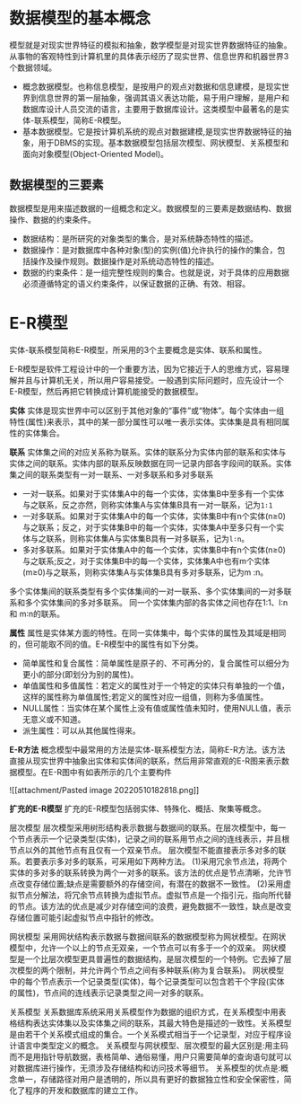 # 数据模型的基本概念

模型就是对现实世界特征的模拟和抽象，数学模型是对现实世界数据特征的抽象。从事物的客观特性到计算机里的具体表示经历了现实世界、信息世界和机器世界3个数据领域。

- 概念数据模型。也称信息模型，是按用户的观点对数据和信息建模，是现实世界到信息世界的第一层抽象，强调其语义表达功能，易于用户理解，是用户和数据库设计人员交流的语言，主要用于数据库设计。这类模型中最著名的是实体-联系模型，简称E-R模型。
- 基本数据模型。它是按计算机系统的观点对数据建模,是现实世界数据特征的抽象，用于DBMS的实现。基本数据模型包括层次模型、网状模型、关系模型和面向对象模型(Object-Oriented Model)。

## 数据模型的三要素
数据模型是用来描述数据的一组概念和定义。数据模型的三要素是数据结构、数据操作、数据的约束条件。
- 数据结构：是所研究的对象类型的集合，是对系统静态特性的描述。
- 数据操作：是对数据库中各种对象(型)的实例(值)允许执行的操作的集合，包括操作及操作规则。数据操作是对系统动态特性的描述。
- 数据的约束条件：是一组完整性规则的集合。也就是说，对于具体的应用数据必须遵循特定的语义约束条件，以保证数据的正确、有效、相容。

# E-R模型

实体-联系模型简称E-R模型，所采用的3个主要概念是实体、联系和属性。

E-R模型是软件工程设计中的一个重要方法，因为它接近于人的思维方式，容易理解并且与计算机无关，所以用户容易接受。一般遇到实际问题时，应先设计一个E-R模型，然后再把它转换成计算机能接受的数据模型。

**实体**
实体是现实世界中可以区别于其他对象的“事件”或“物体”。每个实体由一组特性(属性)来表示，其中的某一部分属性可以唯一表示实体。实体集是具有相同属性的实体集合。

**联系**
实体集之间的对应关系称为联系。实体的联系分为实体内部的联系和实体与实体之间的联系。实体内部的联系反映数据在同一记录内部各字段间的联系。实体集之间的联系类型有一对一联系、一对多联系和多对多联系

- 一对一联系。如果对于实体集A中的每一个实体，实体集B中至多有一个实体与之联系，反之亦然，则称实体集A与实体集B具有一对一联系，记为`1∶1`
- 一对多联系。如果对于实体集A中的每一个实体，实体集B中有n个实体(n≥0)与之联系；反之，对于实体集B中的每一个实体，实体集A中至多只有一个实体与之联系，则称实体集A与实体集B具有一对多联系，记为`l∶n`。
- 多对多联系。如果对于实体集A中的每一个实体，实体集B中有n个实体(n≥0)与之联系;反之，对于实体集B中的每一个实体，实体集A中也有m个实体(m≥0)与之联系，则称实体集A与实体集B具有多对多联系，记为m :n。

多个实体集间的联系类型有多个实体集间的一对一联系、多个实体集间的一对多联系和多个实体集间的多对多联系。
同一个实体集内部的各实体之间也存在1∶1、l∶n和 m∶n的联系。

**属性**
属性是实体某方面的特性。在同一实体集中，每个实体的属性及其域是相同的，但可能取不同的值。E-R模型中的属性有如下分类。

- 简单属性和复合属性：简单属性是原子的、不可再分的，复合属性可以细分为更小的部分(即划分为别的属性)。
- 单值属性和多值属性：若定义的属性对于一个特定的实体只有单独的一个值，这样的属性称为单值属性;若定义的属性对应一组值，则称为多值属性。
- NULL属性：当实体在某个属性上没有值或属性值未知时，使用NULL值，表示无意义或不知道。
- 派生属性：可以从其他属性得来。

**E-R方法**
概念模型中最常用的方法是实体-联系模型方法，简称E-R方法。该方法直接从现实世界中抽象出实体和实体间的联系，然后用非常直观的E-R图来表示数据模型。在E-R图中有如表所示的几个主要构件

![[attachment/Pasted image 20220510182818.png]]

**扩充的E-R模型**
扩充的E-R模型包括弱实体、特殊化、概括、聚集等概念。

层次模型
层次模型采用树形结构表示数据与数据间的联系。在层次模型中，每一个节点表示一个记录类型(实体)，记录之间的联系用节点之间的连线表示，并且根节点以外的其他节点有且仅有一个双亲节点。
层次模型不能直接表示多对多的联系。若要表示多对多的联系，可采用如下两种方法。
(1)采用冗余节点法，将两个实体的多对多的联系转换为两个一对多的联系。该方法的优点是节点清晰，允许节点改变存储位置;缺点是需要额外的存储空间，有潜在的数据不一致性。
(2)采用虚拟节点分解法，将冗余节点转换为虚拟节点。虚拟节点是一个指引元，指向所代替的节点。该方法的优点是减少对存储空间的浪费，避免数据不一致性，缺点是改变存储位置可能引起虚拟节点中指针的修改。

网状模型
采用网状结构表示数据与数据间联系的数据模型称为网状模型。在网状模型中，允许一个以上的节点无双亲，一个节点可以有多于一个的双亲。
网状模型是一个比层次模型更具普遍性的数据结构，是层次模型的一个特例。它去掉了层次模型的两个限制，并允许两个节点之间有多种联系(称为复合联系)。
网状模型中的每个节点表示一个记录类型(实体)，每个记录类型可以包含若干个字段(实体的属性)，节点间的连线表示记录类型之间一对多的联系。

关系模型
关系数据库系统采用关系模型作为数据的组织方式，在关系模型中用表格结构表达实体集以及实体集之间的联系，其最大特色是描述的一致性。关系模型是由若干个关系模式组成的集合。一个关系模式相当于一个记录型，对应于程序设计语言中类型定义的概念。
关系模型与网状模型、层次模型的最大区别是:用主码而不是用指针导航数据，表格简单、通俗易懂，用户只需要简单的查询语句就可以对数据库进行操作，无须涉及存储结构和访问技术等细节。
关系模型的优点是:概念单一，存储路径对用户是透明的，所以具有更好的数据独立性和安全保密性，简化了程序的开发和数据库的建立工作。
